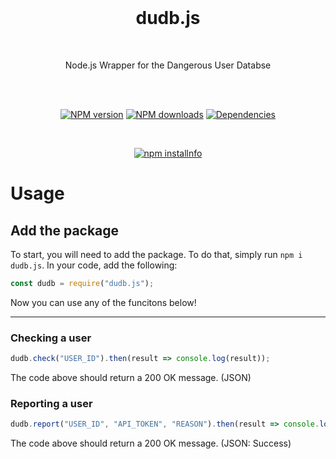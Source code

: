 <div align="center">
  <br>

# dudb.js
<br>
<p>
Node.js Wrapper for the Dangerous User Databse
</p>
<br>
<p>
<br>
<a href="https://www.npmjs.com/package/dudb.js"><img src="https://img.shields.io/npm/v/dudb.js.svg?maxAge=3600" alt="NPM version" /></a>
<a href="https://www.npmjs.com/package/dudb.js"><img src="https://img.shields.io/npm/dt/dudb.js.svg?maxAge=3600" alt="NPM downloads" /></a>
<a href="https://david-dm.org/milanmdev/dudb.js"><img src="https://img.shields.io/david/milanmdev/dudb.js.svg?maxAge=3600" alt="Dependencies" /></a>
</p>

<br>

<p>
<a href="https://nodei.co/npm/dudb.js/"><img src="https://nodei.co/npm/dudb.js.png?downloads=true&stars=true" alt="npm installnfo" /></a>
</p>

</div>

# Usage

## Add the package
To start, you will need to add the package. To do that, simply run `npm i dudb.js`. In your code, add the following:
```js
const dudb = require("dudb.js");
```
Now you can use any of the funcitons below!

---

### Checking a user
```js
dudb.check("USER_ID").then(result => console.log(result));
```
The code above should return a 200 OK message. (JSON)

### Reporting a user
```js
dudb.report("USER_ID", "API_TOKEN", "REASON").then(result => console.log(result));
```
The code above should return a 200 OK message. (JSON: Success)
